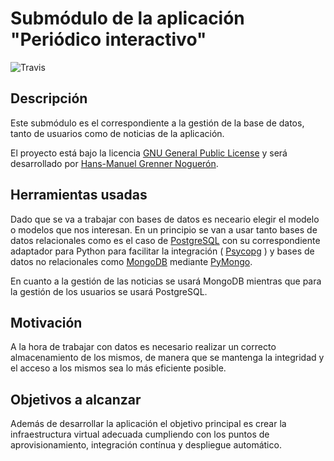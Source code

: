 # Submódulo de la aplicación "Periódico interactivo"

![Travis](https://travis-ci.org/enpi/ProjectCC.svg?branch=master)

## Descripción

Este submódulo es el correspondiente a la gestión de la base de datos, tanto de usuarios como de noticias de la aplicación.

El proyecto está bajo la licencia [GNU General Public License](https://github.com/enpi/ProjectCC/blob/master/LICENSE.md) y será desarrollado por [Hans-Manuel Grenner Noguerón](https://github.com/enpi).

## Herramientas usadas

Dado que se va a trabajar con bases de datos es neceario elegir el modelo o modelos que nos interesan. En un principio se van a usar tanto bases de datos relacionales como es el caso de [PostgreSQL](http://www.postgresql.org/) con su correspondiente adaptador para Python para facilitar la integración ( [Psycopg](http://initd.org/psycopg/) ) y bases de datos no relacionales como [MongoDB](https://www.mongodb.org/) mediante [PyMongo](https://api.mongodb.org/python/current/).

En cuanto a la gestión de las noticias se usará MongoDB mientras que para la gestión de los usuarios se usará PostgreSQL.

## Motivación

A la hora de trabajar con datos es necesario realizar un correcto almacenamiento de los mismos, de manera que se mantenga la integridad y el acceso a los mismos sea lo más eficiente posible.

## Objetivos a alcanzar

Además de desarrollar la aplicación el objetivo principal es crear la infraestructura virtual adecuada cumpliendo con los puntos de aprovisionamiento, integración contínua y despliegue automático. 


